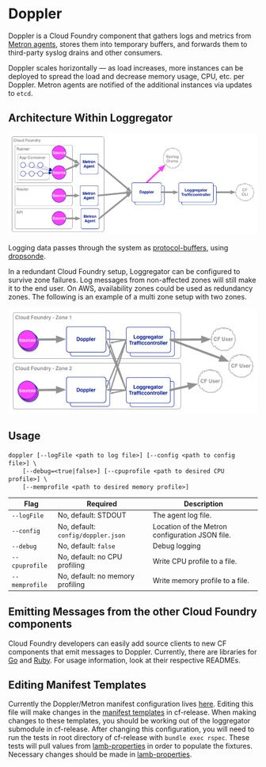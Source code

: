 # Doppler

Doppler is a Cloud Foundry component that gathers logs and metrics from [Metron agents](../metron), stores them into temporary buffers, and forwards them to third-party syslog drains and other consumers.

Doppler scales horizontally &mdash; as load increases, more instances can be deployed to spread the load and decrease memory usage, CPU, etc. per Doppler. Metron agents are notified of the additional instances via updates to ```etcd```.

## Architecture Within Loggregator

![Loggregator Diagram](../../docs/loggregator.png)

Logging data passes through the system as [protocol-buffers](https://github.com/google/protobuf), using [dropsonde](https://github.com/cloudfoundry/dropsonde).

In a redundant Cloud Foundry setup, Loggregator can be configured to survive zone failures. Log messages from non-affected zones will still make it to the end user. On AWS, availability zones could be used as redundancy zones. The following is an example of a multi zone setup with two zones.

![Loggregator Diagram](../../docs/loggregator_multizone.png)

## Usage
```
doppler [--logFile <path to log file>] [--config <path to config file>] \
    [--debug=<true|false>] [--cpuprofile <path to desired CPU profile>] \
    [--memprofile <path to desired memory profile>]
```

| Flag               | Required                               | Description                                     |
|--------------------|----------------------------------------|-------------------------------------------------|
| ```--logFile```    | No, default: STDOUT                    | The agent log file.                             |
| ```--config```     | No, default: ```config/doppler.json``` | Location of the Metron configuration JSON file. |
| ```--debug```      | No, default: ```false```               | Debug logging                                   |
| ```--cpuprofile``` | No, default: no CPU profiling          | Write CPU profile to a file.                    |
| ```--memprofile``` | No, default: no memory profiling       | Write memory profile to a file.                 |

## Emitting Messages from the other Cloud Foundry components

Cloud Foundry developers can easily add source clients to new CF components that emit messages to Doppler.  Currently, there are libraries for [Go](https://github.com/cloudfoundry/dropsonde/) and [Ruby](https://github.com/cloudfoundry/loggregator_emitter). For usage information, look at their respective READMEs.

## Editing Manifest Templates
Currently the Doppler/Metron manifest configuration lives [here](../../manifest-templates/cf-lamb.yml). Editing this file will make changes in the [manifest templates](https://github.com/cloudfoundry/cf-release/tree/master/templates) in cf-release. When making changes to these templates, you should be working out of the loggregator submodule in cf-release. After changing this configuration, you will need to run the tests in root directory of cf-release with `bundle exec rspec`. These tests will pull values from [lamb-properties](../../manifest-templates/lamb-properties.rb) in order to populate the fixtures. Necessary changes should be made in [lamb-properties](../../manifest-templates/lamb-properties.rb).